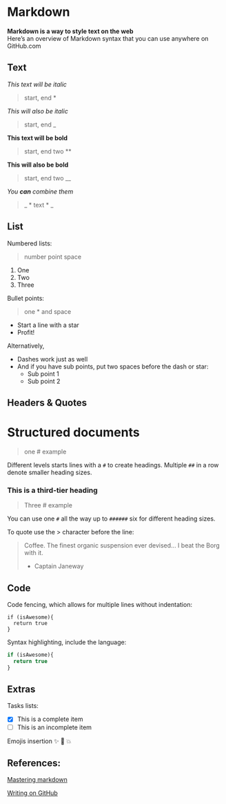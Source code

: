 # Markdown

**Markdown is a way to style text on the web**    
Here’s an overview of Markdown syntax that you can use anywhere on GitHub.com    

## **Text**

*This text will be italic*
> start, end *   

_This will also be italic_
> start, end _   

**This text will be bold**
> start, end two **    

__This will also be bold__
> start, end two __   

_You **can** combine them_
> _ * text * _    

## **List**

Numbered lists:
>number point space

1. One
2. Two
3. Three

Bullet points:
>one * and space

* Start a line with a star
* Profit!

Alternatively,

- Dashes work just as well
- And if you have sub points, put two spaces before the dash or star:
  - Sub point 1
  - Sub point 2

## **Headers & Quotes**    

# Structured documents
> one # example

Different levels starts lines with a `#` to create headings. Multiple `##` in a row denote smaller heading sizes.

### This is a third-tier heading
> Three # example

You can use one `#` all the way up to `######` six for different heading sizes.

To quote use the > character before the line:

> Coffee. The finest organic suspension ever devised... I beat the Borg with it.
> - Captain Janeway

## **Code**  

Code fencing, which allows for multiple lines without indentation:

```
if (isAwesome){
  return true
}
```  

Syntax highlighting, include the language:

```javascript
if (isAwesome){
  return true
}
```

## **Extras**    

Tasks lists:

- [x] This is a complete item
- [ ] This is an incomplete item

Emojis insertion :sparkles: :camel: :boom:

## **References:**
[Mastering markdown](https://guides.github.com/features/mastering-markdown/)

[Writing on GitHub](https://help.github.com/categories/writing-on-github/)
